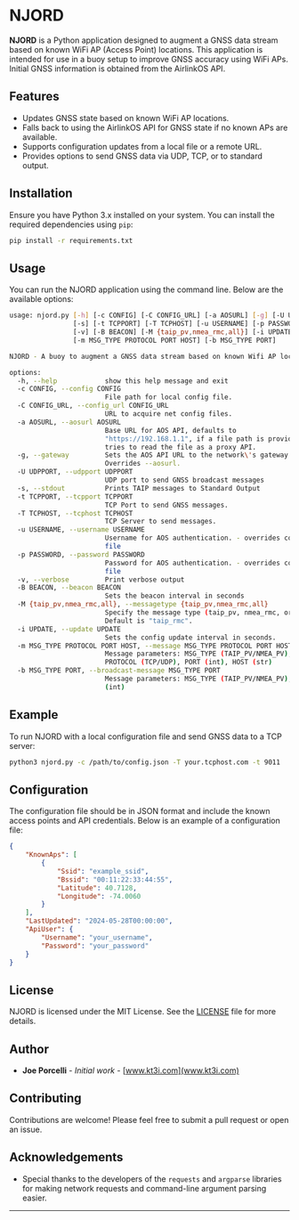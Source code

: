 
# NJORD

**NJORD** is a Python application designed to augment a GNSS data stream based on known WiFi AP (Access Point) locations. This application is intended for use in a buoy setup to improve GNSS accuracy using WiFi APs.  Initial GNSS information is obtained from the AirlinkOS API.

## Features
- Updates GNSS state based on known WiFi AP locations.
- Falls back to using the AirlinkOS API for GNSS state if no known APs are available.
- Supports configuration updates from a local file or a remote URL.
- Provides options to send GNSS data via UDP, TCP, or to standard output.

## Installation
Ensure you have Python 3.x installed on your system. You can install the required dependencies using `pip`:

```bash
pip install -r requirements.txt
```

## Usage
You can run the NJORD application using the command line. Below are the available options:

```bash
usage: njord.py [-h] [-c CONFIG] [-C CONFIG_URL] [-a AOSURL] [-g] [-U UDPPORT]
                [-s] [-t TCPPORT] [-T TCPHOST] [-u USERNAME] [-p PASSWORD]
                [-v] [-B BEACON] [-M {taip_pv,nmea_rmc,all}] [-i UPDATE]
                [-m MSG_TYPE PROTOCOL PORT HOST] [-b MSG_TYPE PORT]

NJORD - A buoy to augment a GNSS data stream based on known Wifi AP locations.

options:
  -h, --help            show this help message and exit
  -c CONFIG, --config CONFIG
                        File path for local config file.
  -C CONFIG_URL, --config_url CONFIG_URL
                        URL to acquire net config files.
  -a AOSURL, --aosurl AOSURL
                        Base URL for AOS API, defaults to
                        "https://192.168.1.1", if a file path is provided,
                        tries to read the file as a proxy API.
  -g, --gateway         Sets the AOS API URL to the network\'s gateway.
                        Overrides --aosurl.
  -U UDPPORT, --udpport UDPPORT
                        UDP port to send GNSS broadcast messages
  -s, --stdout          Prints TAIP messages to Standard Output
  -t TCPPORT, --tcpport TCPPORT
                        TCP Port to send GNSS messages.
  -T TCPHOST, --tcphost TCPHOST
                        TCP Server to send messages.
  -u USERNAME, --username USERNAME
                        Username for AOS authentication. - overrides config
                        file
  -p PASSWORD, --password PASSWORD
                        Password for AOS authentication. - overrides config
                        file
  -v, --verbose         Print verbose output
  -B BEACON, --beacon BEACON
                        Sets the beacon interval in seconds
  -M {taip_pv,nmea_rmc,all}, --messagetype {taip_pv,nmea_rmc,all}
                        Specify the message type (taip_pv, nmea_rmc, or all).
                        Default is "taip_rmc".
  -i UPDATE, --update UPDATE
                        Sets the config update interval in seconds.
  -m MSG_TYPE PROTOCOL PORT HOST, --message MSG_TYPE PROTOCOL PORT HOST
                        Message parameters: MSG_TYPE (TAIP_PV/NMEA_PV),
                        PROTOCOL (TCP/UDP), PORT (int), HOST (str)
  -b MSG_TYPE PORT, --broadcast-message MSG_TYPE PORT
                        Message parameters: MSG_TYPE (TAIP_PV/NMEA_PV), PORT
                        (int)
```

## Example
To run NJORD with a local configuration file and send GNSS data to a TCP server:

```bash
python3 njord.py -c /path/to/config.json -T your.tcphost.com -t 9011
```

## Configuration
The configuration file should be in JSON format and include the known access points and API credentials. Below is an example of a configuration file:

```json
{
    "KnownAps": [
        {
            "Ssid": "example_ssid",
            "Bssid": "00:11:22:33:44:55",
            "Latitude": 40.7128,
            "Longitude": -74.0060
        }
    ],
    "LastUpdated": "2024-05-28T00:00:00",
    "ApiUser": {
        "Username": "your_username",
        "Password": "your_password"
    }
}
```

## License
NJORD is licensed under the MIT License. See the [LICENSE](LICENSE) file for more details.

## Author
- **Joe Porcelli** - *Initial work* - [www.kt3i.com](www.kt3i.com)

## Contributing
Contributions are welcome! Please feel free to submit a pull request or open an issue.

## Acknowledgements
- Special thanks to the developers of the `requests` and `argparse` libraries for making network requests and command-line argument parsing easier.

---
